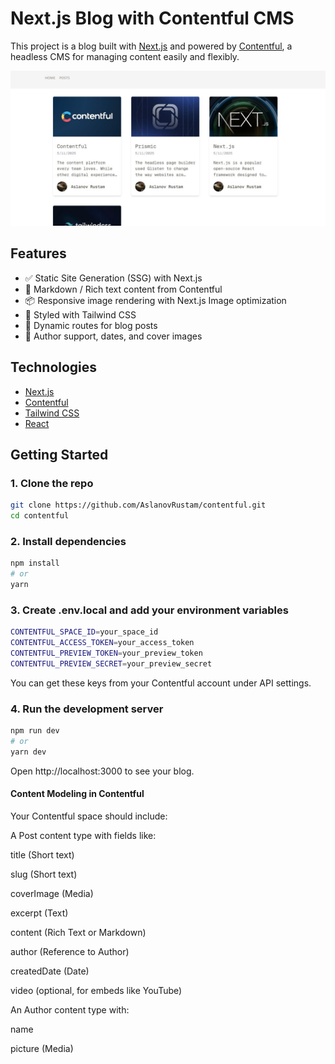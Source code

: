 # Next.js Blog with Contentful CMS

This project is a blog built with [Next.js](https://nextjs.org/) and powered by [Contentful](https://www.contentful.com/), a headless CMS for managing content easily and flexibly.

![Website screenshot](public/readme.jpg "jpg")

## Features

- ✅ Static Site Generation (SSG) with Next.js
- 📄 Markdown / Rich text content from Contentful
- 📦 Responsive image rendering with Next.js Image optimization
- 💨 Styled with Tailwind CSS
- 📰 Dynamic routes for blog posts
- 🧑 Author support, dates, and cover images

## Technologies

- [Next.js](https://nextjs.org/)
- [Contentful](https://www.contentful.com/)
- [Tailwind CSS](https://tailwindcss.com/)
- [React](https://reactjs.org/)

## Getting Started

### 1. Clone the repo

```bash
git clone https://github.com/AslanovRustam/contentful.git
cd contentful
```

### 2. Install dependencies

```bash
npm install
# or
yarn
```

### 3. Create .env.local and add your environment variables

```bash
CONTENTFUL_SPACE_ID=your_space_id
CONTENTFUL_ACCESS_TOKEN=your_access_token
CONTENTFUL_PREVIEW_TOKEN=your_preview_token
CONTENTFUL_PREVIEW_SECRET=your_preview_secret
```

You can get these keys from your Contentful account under API settings.

### 4. Run the development server

```bash
npm run dev
# or
yarn dev
```

Open http://localhost:3000 to see your blog.

#### Content Modeling in Contentful

Your Contentful space should include:

A Post content type with fields like:

title (Short text)

slug (Short text)

coverImage (Media)

excerpt (Text)

content (Rich Text or Markdown)

author (Reference to Author)

createdDate (Date)

video (optional, for embeds like YouTube)

An Author content type with:

name

picture (Media)
